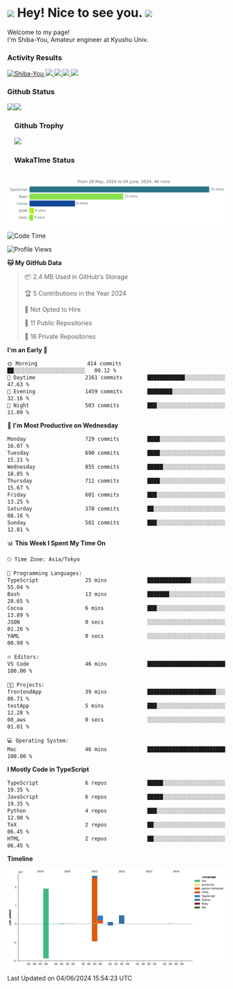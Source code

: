 <h1>
  <img src="https://emojis.slackmojis.com/emojis/images/1531849430/4246/blob-sunglasses.gif?1531849430" width="30"/> 
  Hey! Nice to see you.
  <img src="https://emojis.slackmojis.com/emojis/images/1531849430/4246/blob-sunglasses.gif?1531849430" width="30"/> 
</h1>
<p>
  Welcome to my page! <br />
  I'm Shiba-You, Amateur engineer at Kyushu Univ.
</p>


<h3>
  Activity Results
</h3>
<p align="left"> 
  <!--   GitHub  -->
  <a href="https://github.com/Shiba-You/Shiba-You/">
    <img src="https://komarev.com/ghpvc/?username=Shiba-You" alt="Shiba-You" />
  </a>
  <a href="https://github.com/Shiba-You">
    <img height="20" src="https://img.shields.io/github/followers/Shiba-You?label=follow&logo=github&style=flat" />
  </a>
  
  <!-- Qiita -->
  <a href="http://qiita.com/Shiba-You">
    <img height="20" src="https://qiita-badge.apiapi.app/s/Shiba-You/posts.svg" />
  </a>
  <a href="http://qiita.com/Shiba-You">
    <img height="20" src="https://qiita-badge.apiapi.app/s/Shiba-You/contributions.svg" />
  </a>
  <a href="http://qiita.com/Shiba-You">
    <img height="20" src="https://qiita-badge.apiapi.app/s/Shiba-You/followers.svg" />
  </a>
</p>


<h3>
  Github Status
</h3>
<div>
  <img height="170" align="left" src="https://github-readme-stats.vercel.app/api?username=Shiba-You&theme=tokyonight" />
  <img height="170" src="https://github-readme-stats.vercel.app/api/top-langs/?username=Shiba-You&theme=tokyonight&layout=compact" />
</div>

<h3>
  Github Trophy
</h3>
<div>
  <img width="800" src="https://github-profile-trophy.vercel.app/?username=Shiba-You&theme=tokyonight" />
</div>


<h3>
  WakaTIme Status
</h3>
<img src="https://github.com/Shiba-You/Shiba-You/blob/main/images/stat.svg" alt="Shiba-You WakaTime Activity"/>

<!--START_SECTION:waka-->
![Code Time](http://img.shields.io/badge/Code%20Time-818%20hrs%2045%20mins-blue)

![Profile Views](http://img.shields.io/badge/Profile%20Views-2-blue)

**🐱 My GitHub Data** 

> 📦 2.4 MB Used in GitHub's Storage 
 > 
> 🏆 5 Contributions in the Year 2024
 > 
> 🚫 Not Opted to Hire
 > 
> 📜 11 Public Repositories 
 > 
> 🔑 18 Private Repositories 
 > 
**I'm an Early 🐤** 

```text
🌞 Morning                414 commits         ██░░░░░░░░░░░░░░░░░░░░░░░   09.12 % 
🌆 Daytime                2161 commits        ████████████░░░░░░░░░░░░░   47.63 % 
🌃 Evening                1459 commits        ████████░░░░░░░░░░░░░░░░░   32.16 % 
🌙 Night                  503 commits         ███░░░░░░░░░░░░░░░░░░░░░░   11.09 % 
```
📅 **I'm Most Productive on Wednesday** 

```text
Monday                   729 commits         ████░░░░░░░░░░░░░░░░░░░░░   16.07 % 
Tuesday                  690 commits         ████░░░░░░░░░░░░░░░░░░░░░   15.21 % 
Wednesday                855 commits         █████░░░░░░░░░░░░░░░░░░░░   18.85 % 
Thursday                 711 commits         ████░░░░░░░░░░░░░░░░░░░░░   15.67 % 
Friday                   601 commits         ███░░░░░░░░░░░░░░░░░░░░░░   13.25 % 
Saturday                 370 commits         ██░░░░░░░░░░░░░░░░░░░░░░░   08.16 % 
Sunday                   581 commits         ███░░░░░░░░░░░░░░░░░░░░░░   12.81 % 
```


📊 **This Week I Spent My Time On** 

```text
🕑︎ Time Zone: Asia/Tokyo

💬 Programming Languages: 
TypeScript               25 mins             ██████████████░░░░░░░░░░░   55.04 % 
Bash                     13 mins             ███████░░░░░░░░░░░░░░░░░░   28.65 % 
Cocoa                    6 mins              ███░░░░░░░░░░░░░░░░░░░░░░   13.89 % 
JSON                     0 secs              ░░░░░░░░░░░░░░░░░░░░░░░░░   01.26 % 
YAML                     0 secs              ░░░░░░░░░░░░░░░░░░░░░░░░░   00.99 % 

🔥 Editors: 
VS Code                  46 mins             █████████████████████████   100.00 % 

🐱‍💻 Projects: 
frontendApp              39 mins             ██████████████████████░░░   86.71 % 
testApp                  5 mins              ███░░░░░░░░░░░░░░░░░░░░░░   12.28 % 
08_aws                   0 secs              ░░░░░░░░░░░░░░░░░░░░░░░░░   01.01 % 

💻 Operating System: 
Mac                      46 mins             █████████████████████████   100.00 % 
```

**I Mostly Code in TypeScript** 

```text
TypeScript               6 repos             █████░░░░░░░░░░░░░░░░░░░░   19.35 % 
JavaScript               6 repos             █████░░░░░░░░░░░░░░░░░░░░   19.35 % 
Python                   4 repos             ███░░░░░░░░░░░░░░░░░░░░░░   12.90 % 
TeX                      2 repos             ██░░░░░░░░░░░░░░░░░░░░░░░   06.45 % 
HTML                     2 repos             ██░░░░░░░░░░░░░░░░░░░░░░░   06.45 % 
```



**Timeline**

![Lines of Code chart](https://raw.githubusercontent.com/Shiba-You/Shiba-You/main/assets/bar_graph.png)


 Last Updated on 04/06/2024 15:54:23 UTC
<!--END_SECTION:waka-->
